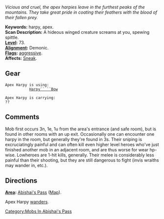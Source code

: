 *Vicious and cruel, the apex harpies leave in the furthest peaks of the
mountains. They take great pride in coating their feathers with the
blood of their fallen prey.*

**Keywords:** harpy, apex.  
**Scan Description:** A hideous winged creature screams at you, spewing
spittle.  
**[Level](Level "wikilink"):** 73.  
**[Alignment](Alignment "wikilink"):** Demonic.  
**[Flags](:Category:_Mob_Types "wikilink"):**
[aggressive](Aggressive_Mobs "wikilink").  
**Affects:** [Sneak](Sneak "wikilink").  

## Gear

`Apex Harpy is using:`  
<wielded>`           `[`Harpy`` ``Bow`](Harpy_Bow "wikilink")

`Apex Harpy is carrying:`  
`??`

## Comments

Mob first occurs 3n, 1e, 1u from the area's entrance (and safe room),
but is found in other rooms with an up exit. Occasionally one can
encounter one harpy in the room, but generally they're found in 3s.
Their sniping is excruciatingly painful and can often kill even higher
level heroes who've just finished another mob in an adjacent room, and
are thus worse for wear hp-wise. Lowheroes are 1-hit kills, generally.
Their melee is considerably less painful than their shooting, but they
are still dangerous to fight (invis wraiths may wander in, etc.).

## Directions

**[Area](:Category:_Areas "wikilink"):** [Abishai's
Pass](:Category:_Abishai's_Pass "wikilink")
([Map](Abishai's_Pass_Map "wikilink")).

Apex Harpy [wanders](Wandering_Mobs "wikilink").

[Category:Mobs In Abishai's
Pass](Category:Mobs_In_Abishai's_Pass "wikilink")
